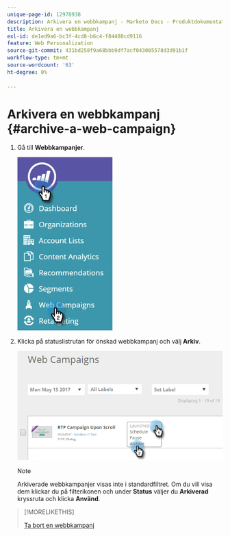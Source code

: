 ```yaml
---
unique-page-id: 12978938
description: Arkivera en webbkampanj - Marketo Docs - Produktdokumentation
title: Arkivera en webbkampanj
exl-id: de1ed9a6-bc3f-4cd8-b6c4-f84480cd9116
feature: Web Personalization
source-git-commit: 431bd258f9a68bbb9df7acf043085578d3d91b1f
workflow-type: tm+mt
source-wordcount: '63'
ht-degree: 0%

---
```


# Arkivera en webbkampanj {#archive-a-web-campaign}

1. Gå till **Webbkampanjer**.

   ![](assets/one.jpg)

1. Klicka på statuslistrutan för önskad webbkampanj och välj **Arkiv**.

   ![](assets/two-3.png)

   >[!NOTE]
   >
   >Arkiverade webbkampanjer visas inte i standardfiltret. Om du vill visa dem klickar du på filterikonen och under **Status** väljer du **Arkiverad** kryssruta och klicka **Använd**.

>[!MORELIKETHIS]
>
>[Ta bort en webbkampanj](/help/marketo/product-docs/web-personalization/working-with-web-campaigns/delete-a-web-campaign.md)
